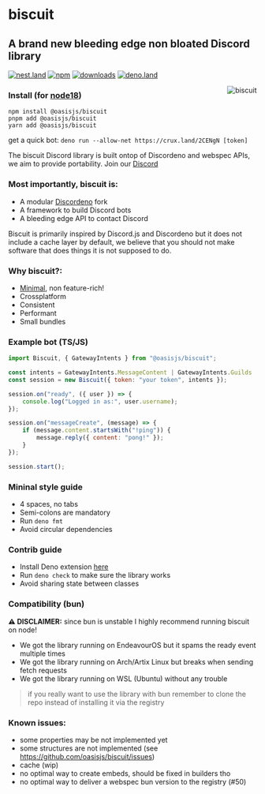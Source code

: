 # biscuit

## A brand new bleeding edge non bloated Discord library

[![nest.land](https://nest.land/badge.svg)](https://nest.land/package/biscuit)
[![npm](https://img.shields.io/npm/v/@oasisjs/biscuit?color=red&label=package&logo=npm&style=flat)](https://www.npmjs.com/package/@oasisjs/biscuit)
[![downloads](https://img.shields.io/npm/dw/@oasisjs/biscuit?color=green&logo=npm&style=flat)](https://www.npmjs.com/package/@oasisjs/biscuit)
[![deno.land](https://img.shields.io/badge/deno-%5E1.23.3-informational?color=blue&logo=deno&style=flat)](https://deno.land/x/biscuit)

<img align="right" src="https://raw.githubusercontent.com/oasisjs/biscuit/main/assets/biscuit.svg" alt="biscuit"/>

### Install (for [node18](https://nodejs.org/en/download/))

```sh-session
npm install @oasisjs/biscuit
pnpm add @oasisjs/biscuit
yarn add @oasisjs/biscuit
```

get a quick bot: `deno run --allow-net https://crux.land/2CENgN [token]`

The biscuit Discord library is built ontop of Discordeno and webspec APIs, we aim to provide portability. Join our
[Discord](https://discord.gg/zmuvzzEFz2)

### Most importantly, biscuit is:

- A modular [Discordeno](https://github.com/discordeno/discordeno) fork
- A framework to build Discord bots
- A bleeding edge API to contact Discord

Biscuit is primarily inspired by Discord.js and Discordeno but it does not include a cache layer by default, we believe
that you should not make software that does things it is not supposed to do.

### Why biscuit?:

- [Minimal](https://en.wikipedia.org/wiki/Unix_philosophy), non feature-rich!
- Crossplatform
- Consistent
- Performant
- Small bundles

### Example bot (TS/JS)

```js
import Biscuit, { GatewayIntents } from "@oasisjs/biscuit";

const intents = GatewayIntents.MessageContent | GatewayIntents.Guilds | GatewayIntents.GuildMessages;
const session = new Biscuit({ token: "your token", intents });

session.on("ready", ({ user }) => {
    console.log("Logged in as:", user.username);
});

session.on("messageCreate", (message) => {
    if (message.content.startsWith("!ping")) {
        message.reply({ content: "pong!" });
    }
});

session.start();
```

### Mininal style guide

- 4 spaces, no tabs
- Semi-colons are mandatory
- Run `deno fmt`
- Avoid circular dependencies

### Contrib guide

- Install Deno extension [here](https://marketplace.visualstudio.com/items?itemName=denoland.vscode-deno)
- Run `deno check` to make sure the library works
- Avoid sharing state between classes

### Compatibility (bun)

**⚠️ DISCLAIMER:** since bun is unstable I highly recommend running biscuit on node!

- We got the library running on EndeavourOS but it spams the ready event multiple times
- We got the library running on Arch/Artix Linux but breaks when sending fetch requests
- We got the library running on WSL (Ubuntu) without any trouble

> if you really want to use the library with bun remember to clone the repo instead of installing it via the registry

### Known issues:

- some properties may be not implemented yet
- some structures are not implemented (see https://github.com/oasisjs/biscuit/issues)
- cache (wip)
- no optimal way to create embeds, should be fixed in builders tho
- no optimal way to deliver a webspec bun version to the registry (#50)
